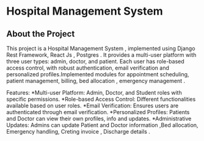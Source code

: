 # Hospital Management System
## About the Project
This project is a Hospital Management System , implemented using Django Rest Framework, React Js , Postgres . It provides a multi-user platform with three user types: admin, doctor, and patient. Each user has role-based access control, with robust authentication, email verification and personalized profiles.Implemented modules for appointment scheduling, patient management, billing, bed allocation , emergency management . 

Features:
    *Multi-user Platform: Admin, Doctor, and Student roles with specific permissions.
    *Role-based Access Control: Different functionalities available based on user roles.
    *Email Verification: Ensures users are authenticated through email verification.
    *Personalized Profiles: Patients and Doctor can view their own profiles, info and updates.
    *Administrative Updates: Admins can update Patient and Doctor information ,Bed allocation, Emergency handling, Creting invoice , Discharge details .
  
